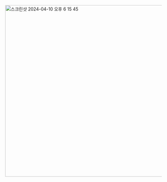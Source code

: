 

<img width="552" alt="스크린샷 2024-04-10 오후 6 15 45" src="https://github.com/firsthandcraft/React_Prac/assets/97497153/ae8eec95-ba9f-4e7d-b2c0-cb8ad9ec058d">
